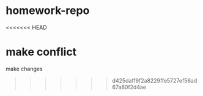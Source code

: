 # homework-repo
<<<<<<< HEAD

make conflict
=======
make changes
>>>>>>> d425daff9f2a8229ffe5727ef56ad67a80f2d4ae
